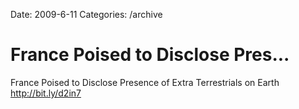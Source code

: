 Date: 2009-6-11
Categories: /archive

# France Poised to Disclose Pres...

France Poised to Disclose Presence of Extra Terrestrials on Earth <a href="http://bit.ly/d2in7" rel="nofollow">http://bit.ly/d2in7</a>
